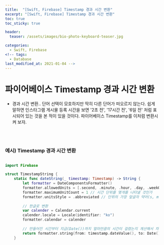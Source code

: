 ```yaml
---
title:  "[Swift, Firebase] Timestamp 경과 시간 변환"
excerpt: "[Swift, Firebase] Timestamp 경과 시간 변환"
toc: true
toc_sticky: true

header:
  teaser: /assets/images/bio-photo-keyboard-teaser.jpg

categories:
  - Swift, Firebase
<!-- tags:
  - Database 
last_modified_at: 2021-01-04 -->
---
```

# 파이어베이스 Timestamp 경과 시간 변환
- 경과 시간 변환.. 단어 선택이 모호하지만 딱히 다른 단어가 떠오르지 않는다. 쉽게 말하면 인스타그램 게시물 등록 시간을 보면 '2초 전', '17시간 전', '6일 전' 처럼 표시되어 있는 것을 본 적이 있을 것이다. 
  파이어베이스 Timestamp를 이처럼 변환시켜 보자.

<br>
<br>

### 예시) Timestamp 경과 시간 변환
```swift

import Firebase

struct TimestampString {
    static func dateString(_ timestamp: Timestamp) -> String {
        let formatter = DateComponentsFormatter()
        formatter.allowedUnits = [.second, .minute, .hour, .day, .weekOfMonth] // 시간 단위 설정
        formatter.maximumUnitCount = 1 // 시간 단위를 몇개를 나타낼 것인가
        formatter.unitsStyle = .abbreviated // 단위의 가장 앞글자 약어(s, m, h, d, w 등)으로 설정
        
        // 한글로 변환
        var calender = Calendar.current
        calender.locale = Locale(identifier: "ko")
        formatter.calendar = calender
        
        // 만들어진 시간부터 지금(Date())까지 얼마만큼의 시간이 걸렸는지 계산해서 차이(difference)를 반환
        return formatter.string(from: timestamp.dateValue(), to: Date()) ?? ""
    }
```
